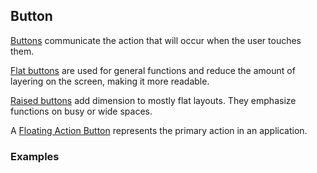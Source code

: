 ## Button
[Buttons](https://www.google.com/design/spec/components/buttons.html) communicate the action that will occur 
when the user touches them.

[Flat buttons](https://www.google.com/design/spec/components/buttons.html#buttons-flat-buttons) are used for 
general functions and reduce the amount of layering on the screen, making it more readable.

[Raised buttons](https://www.google.com/design/spec/components/buttons.html#buttons-raised-buttons) add dimension
to mostly flat layouts. They emphasize functions on busy or wide spaces.

A [Floating Action Button](https://www.google.com/design/spec/components/buttons-floating-action-button.html)
represents the primary action in an application.

### Examples
